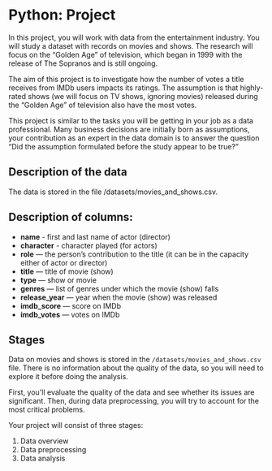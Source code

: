 # Python: Project
In this project, you will work with data from the entertainment industry. You will study a dataset with records on movies and shows. The research will focus on the “Golden Age” of television, which began in 1999 with the release of The Sopranos and is still ongoing.

The aim of this project is to investigate how the number of votes a title receives from IMDb users impacts its ratings. The assumption is that highly-rated shows (we will focus on TV shows, ignoring movies) released during the “Golden Age” of television also have the most votes.

This project is similar to the tasks you will be getting in your job as a data professional. Many business decisions are initially born as assumptions, your contribution as an expert in the data domain is to answer the question “Did the assumption formulated before the study appear to be true?”

## Description of the data
The data is stored in the file /datasets/movies_and_shows.csv. 

## Description of columns:

- **name** - first and last name of actor (director)
- **character** - character played (for actors)
- **role** — the person’s contribution to the title (it can be in the capacity either of actor or director)
- **title** — title of movie (show)
- **type** — show or movie
- **genres** — list of genres under which the movie (show) falls
- **release_year** — year when the movie (show) was released
- **imdb_score** — score on IMDb
- **imdb_votes** — votes on IMDb

## Stages 
Data on movies and shows is stored in the `/datasets/movies_and_shows.csv` file. There is no information about the quality of the data, so you will need to explore it before doing the analysis.

First, you'll evaluate the quality of the data and see whether its issues are significant. Then, during data preprocessing, you will try to account for the most critical problems.
 
Your project will consist of three stages:
 1. Data overview
 2. Data preprocessing
 3. Data analysis
